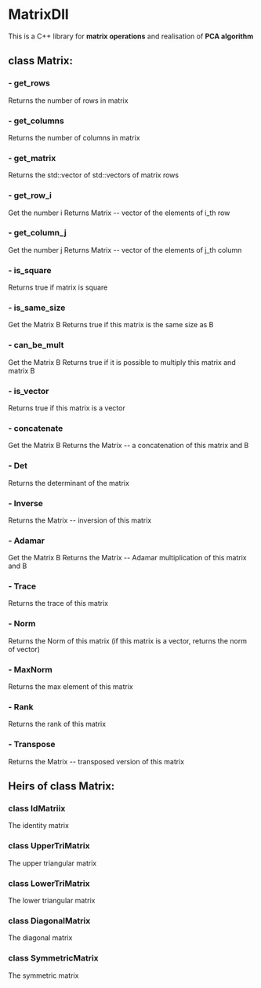 # MatrixDll

This is a C++ library for **matrix operations** and realisation of **PCA algorithm**

## class Matrix:

### - get_rows 
Returns the number of rows in matrix
### - get_columns 
Returns the number of columns in matrix
### - get_matrix 
Returns the std::vector of std::vectors of matrix rows
### - get_row_i 
Get the number i
Returns Matrix -- vector of the elements of i_th row 
### - get_column_j
Get the number j
Returns Matrix -- vector of the elements of j_th column
### - is_square
Returns true if matrix is square
### - is_same_size
Get the Matrix B
Returns true if this matrix is the same size as B
### - can_be_mult 
Get the Matrix B
Returns true if it is possible to multiply this matrix and matrix B
### - is_vector
Returns true if this matrix is a vector
### - concatenate
Get the Matrix B
Returns the Matrix -- a concatenation of this matrix and B 
### - Det
Returns the determinant of the matrix
### - Inverse 
Returns the Matrix -- inversion of this matrix
### - Adamar
Get the Matrix B
Returns the Matrix -- Adamar multiplication of this matrix and B
### - Trace 
Returns the trace of this matrix
### - Norm
Returns the Norm of this matrix (if this matrix is a vector, returns the norm of vector)
### - MaxNorm
Returns the max element of this matrix
### - Rank 
Returns the rank of this matrix
### - Transpose
Returns the Matrix -- transposed version of this matrix

## Heirs of class Matrix:
### class IdMatriix
The identity matrix
### class UpperTriMatrix
The upper triangular matrix
### class LowerTriMatrix
The lower triangular matrix
### class DiagonalMatrix
The diagonal matrix
### class SymmetricMatrix
The symmetric matrix
